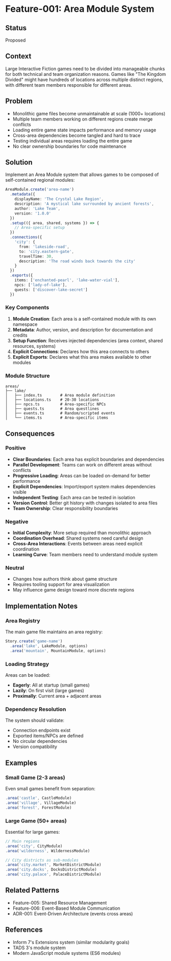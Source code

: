# Feature-001: Area Module System

## Status
Proposed

## Context
Large Interactive Fiction games need to be divided into manageable chunks for both technical and team organization reasons. Games like "The Kingdom Divided" might have hundreds of locations across multiple distinct regions, with different team members responsible for different areas.

## Problem
- Monolithic game files become unmaintainable at scale (1000+ locations)
- Multiple team members working on different regions create merge conflicts
- Loading entire game state impacts performance and memory usage
- Cross-area dependencies become tangled and hard to trace
- Testing individual areas requires loading the entire game
- No clear ownership boundaries for code maintenance

## Solution
Implement an Area Module system that allows games to be composed of self-contained regional modules:

```typescript
AreaModule.create('area-name')
  .metadata({
    displayName: 'The Crystal Lake Region',
    description: 'A mystical lake surrounded by ancient forests',
    author: 'Lake Team',
    version: '1.0.0'
  })
  .setup(({ area, shared, systems }) => {
    // Area-specific setup
  })
  .connections({
    'city': {
      from: 'lakeside-road',
      to: 'city.eastern-gate',
      travelTime: 30,
      description: 'The road winds back towards the city'
    }
  })
  .exports({
    items: ['enchanted-pearl', 'lake-water-vial'],
    npcs: ['lady-of-lake'],
    quests: ['discover-lake-secret']
  })
```

### Key Components

1. **Module Creation**: Each area is a self-contained module with its own namespace
2. **Metadata**: Author, version, and description for documentation and credits
3. **Setup Function**: Receives injected dependencies (area context, shared resources, systems)
4. **Explicit Connections**: Declares how this area connects to others
5. **Explicit Exports**: Declares what this area makes available to other modules

### Module Structure
```
areas/
├── lake/
│   ├── index.ts        # Area module definition
│   ├── locations.ts    # 20-30 locations
│   ├── npcs.ts         # Area-specific NPCs
│   ├── quests.ts       # Area questlines
│   ├── events.ts       # Random/scripted events
│   └── items.ts        # Area-specific items
```

## Consequences

### Positive
- **Clear Boundaries**: Each area has explicit boundaries and dependencies
- **Parallel Development**: Teams can work on different areas without conflicts
- **Progressive Loading**: Areas can be loaded on-demand for better performance
- **Explicit Dependencies**: Import/export system makes dependencies visible
- **Independent Testing**: Each area can be tested in isolation
- **Version Control**: Better git history with changes isolated to area files
- **Team Ownership**: Clear responsibility boundaries

### Negative
- **Initial Complexity**: More setup required than monolithic approach
- **Coordination Overhead**: Shared systems need careful design
- **Cross-Area Interactions**: Events between areas need explicit coordination
- **Learning Curve**: Team members need to understand module system

### Neutral
- Changes how authors think about game structure
- Requires tooling support for area visualization
- May influence game design toward more discrete regions

## Implementation Notes

### Area Registry
The main game file maintains an area registry:
```typescript
Story.create('game-name')
  .area('lake', LakeModule, options)
  .area('mountain', MountainModule, options)
```

### Loading Strategy
Areas can be loaded:
- **Eagerly**: All at startup (small games)
- **Lazily**: On first visit (large games)
- **Proximally**: Current area + adjacent areas

### Dependency Resolution
The system should validate:
- Connection endpoints exist
- Exported items/NPCs are defined
- No circular dependencies
- Version compatibility

## Examples

### Small Game (2-3 areas)
Even small games benefit from separation:
```typescript
.area('castle', CastleModule)
.area('village', VillageModule)
.area('forest', ForestModule)
```

### Large Game (50+ areas)
Essential for large games:
```typescript
// Main regions
.area('city', CityModule)
.area('wilderness', WildernessModule)

// City districts as sub-modules
.area('city.market', MarketDistrictModule)
.area('city.docks', DocksDistrictModule)
.area('city.palace', PalaceDistrictModule)
```

## Related Patterns
- Feature-005: Shared Resource Management
- Feature-006: Event-Based Module Communication
- ADR-001: Event-Driven Architecture (events cross areas)

## References
- Inform 7's Extensions system (similar modularity goals)
- TADS 3's module system
- Modern JavaScript module systems (ES6 modules)
